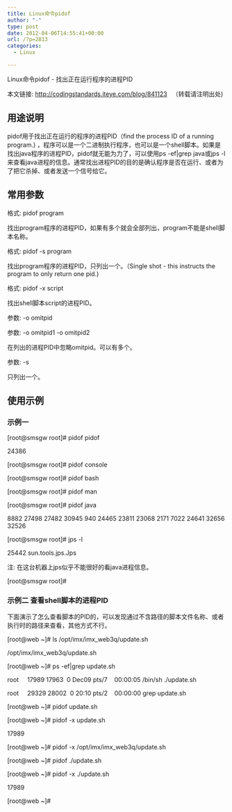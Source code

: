 ```yaml
---
title: Linux命令pidof
author: "-"
type: post
date: 2012-04-06T14:55:41+00:00
url: /?p=2813
categories:
  - Linux

---
```

Linux命令pidof - 找出正在运行程序的进程PID

本文链接: <http://codingstandards.iteye.com/blog/841123>   （转载请注明出处) 

## 用途说明

pidof用于找出正在运行的程序的进程PID（find the process ID of a running program.) ，程序可以是一个二进制执行程序，也可以是一个shell脚本。如果是找出java程序的进程PID，pidof就无能为力了，可以使用ps -ef|grep java或jps -l来查看java进程的信息。通常找出进程PID的目的是确认程序是否在运行、或者为了把它杀掉、或者发送一个信号给它。

## 常用参数

格式: pidof program

找出program程序的进程PID，如果有多个就会全部列出，program不能是shell脚本名称。

格式: pidof -s program

找出program程序的进程PID，只列出一个。（Single shot - this instructs the program to only return one pid.) 

格式: pidof -x script

找出shell脚本script的进程PID。

参数: -o omitpid

参数: -o omitpid1 -o omitpid2

在列出的进程PID中忽略omitpid。可以有多个。

参数: -s

只列出一个。

## 使用示例

### 示例一

[root@smsgw root]# pidof pidof
  
24386
  
[root@smsgw root]# pidof console

[root@smsgw root]# pidof bash
  
[root@smsgw root]# pidof man

[root@smsgw root]# pidof java
  
8882 27498 27482 30945 940 24465 23811 23068 2171 7022 24641 32656 32526
  
[root@smsgw root]# jps -l
  
25442 sun.tools.jps.Jps

注: 在这台机器上jps似乎不能很好的看java进程信息。
  
[root@smsgw root]#

### 示例二 查看shell脚本的进程PID

下面演示了怎么查看脚本的PID的，可以发现通过不含路径的脚本文件名称、或者执行时的路径来查看，其他方式不行。

[root@web ~]# ls /opt/imx/imx_web3q/update.sh
  
/opt/imx/imx_web3q/update.sh
  
[root@web ~]# ps -ef|grep update.sh
  
root     17989 17963  0 Dec09 pts/7    00:00:05 /bin/sh ./update.sh
  
root     29329 28002  0 20:10 pts/2    00:00:00 grep update.sh
  
[root@web ~]# pidof update.sh

[root@web ~]# pidof -x update.sh
  
17989
  
[root@web ~]# pidof -x /opt/imx/imx_web3q/update.sh

[root@web ~]# pidof ./update.sh

[root@web ~]# pidof -x ./update.sh
  
17989
  
[root@web ~]#
